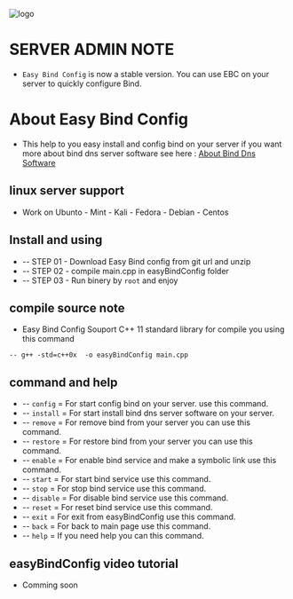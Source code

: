 ![logo](https://cloud.githubusercontent.com/assets/919149/23335720/60b8972c-fbd0-11e6-85e4-ce7f8d7f28a4.png)

# SERVER ADMIN NOTE
 - `Easy Bind Config` is now a stable version. You can use EBC on your server to quickly configure Bind.

# About Easy Bind Config
 - This help to you easy install and config bind on your server if you want more about bind dns server software see here : [About Bind Dns Software](https://www.isc.org/downloads/bind/)

## linux server support 
 - Work on Ubunto - Mint - Kali - Fedora - Debian - Centos

## Install and using 
 * -- STEP 01 - Download Easy Bind config from git url and unzip
 * -- STEP 02 - compile main.cpp in easyBindConfig folder
 * -- STEP 03 - Run binery by `root` and enjoy 

## compile source note 
 - Easy Bind Config Souport C++ 11 standard library for compile you using this command 
 	
 ```
 -- g++ -std=c++0x  -o easyBindConfig main.cpp
 ```

## command and help
 * -- `config`   = For start config bind on your server. use this command.
 * -- `install`  = For start install bind dns server software on your server.  
 * -- `remove`   = For remove bind from your server you can use this command. 
 * -- `restore`  = For restore bind from your server you can use this command. 
 * -- `enable`   = For enable bind service and make a symbolic link use this command.
 * -- `start`    = For start bind service use this command.
 * -- `stop`     = For stop bind service use this command.
 * -- `disable`  = For disable bind service use this command.
 * -- `reset`    = For reset bind service use this command.
 * -- `exit`     = For exit from easyBindConfig use this command.
 * -- `back`     = For back to main page use this command.
 * -- `help`     = If you need help you can this command.



## easyBindConfig video tutorial 
- Comming soon
